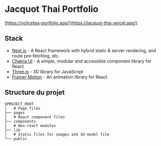 # Jacquot Thai Portfolio

[https://no1cetea-portfolio.app/](https://jacquot-thai.vercel.app/)


## Stack

- [Next.js](https://nextjs.org/) -  A React framework with hybrid static & server rendering, and route pre-fetching, etc.
- [Chakra UI](https://chakra-ui.com/) -  A simple, modular and accessible component library for React
- [Three.js](https://threejs.org/) - 3D library for JavaScript
- [Framer Motion](https://www.framer.com/motion/) - An animation library for React

## Structure du projet

```
$PROJECT_ROOT
│   # Page files
├── pages
│   # React component files
├── components
│   # Non-react modules
├── lib
│   # Static files for images and 3d model file
└── public
```
